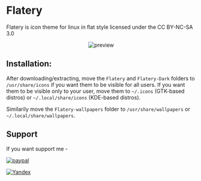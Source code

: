 # Flatery
Flatery is icon theme for linux in flat style licensed under the CC BY-NC-SA 3.0 

<p align="center">
  <img src="https://raw.githubusercontent.com/cbrnix/Flatery/master/cover.png" alt="preview"/>
</p>


## Installation:
After downloading/extracting, move the `Flatery` and `Flatery-Dark` folders to `/usr/share/icons` if you want them to be visible for all users.
If you want them to be visible only to your user, move them to `~/.icons` (GTK-based distros) or `~/.local/share/icons` (KDE-based distros).

Similarily move the `Flatery-wallpapers` folder to `/usr/share/wallpapers` or `~/.local/share/wallpapers`.

 
## Support
If you want support me - 

[![paypal](https://www.paypalobjects.com/en_US/i/btn/btn_donateCC_LG.gif)](https://www.paypal.com/cgi-bin/webscr?cmd=_s-xclick&hosted_button_id=5BXKLL6AVFQ2W)

[![Yandex](http://www.picshare.ru/uploads/191004/Twe65bsSi3.jpg)](https://money.yandex.ru/to/41001796418567)


